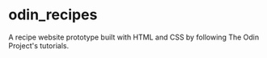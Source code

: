 # odin_recipes
A recipe website prototype built with HTML and CSS by following The Odin Project's tutorials.
